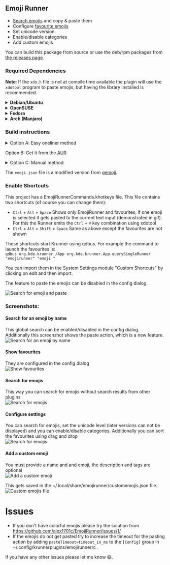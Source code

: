 ## Emoji Runner

- [Search emojis](user-content-search-for-an-emoji-by-name) and copy & paste them
- Configure [favourite emojis](show-favourites)
- Set unicode version
- Enable/disable categories
- Add custom emojis

You can build this package from source or use the deb/rpm packages from [the releases page](https://github.com/alex1701c/EmojiRunner/releases).

### Required Dependencies

**Note**: If the `xdo.h` file is not at compile time available the plugin will use the `xdotool` program to paste emojis, 
but having the library installed is recommended.

<details>
<summary><b>Debian/Ubuntu</b></summary>

```bash
sudo apt install cmake extra-cmake-modules build-essential libkf5runner-dev libkf5textwidgets-dev qtdeclarative5-dev gettext libxdo-dev libkf5kcmutils-dev
```

</details>

<details>
<summary><b>OpenSUSE</b></summary>

```bash
sudo zypper install cmake extra-cmake-modules libQt5Widgets5 libQt5Core5 libqt5-qtlocation-devel ki18n-devel ktextwidgets-devel kservice-devel krunner-devel gettext-tools xdotool-devel kconfigwidgets-devel kcmutils-devel
```

</details>

<details>
<summary><b>Fedora</b></summary>

```bash
sudo dnf install cmake extra-cmake-modules kf5-ki18n-devel kf5-kservice-devel kf5-krunner-devel kf5-ktextwidgets-devel gettext xdotool kf5-kcmutils-devel
```

</details>

<details>
<summary><b>Arch (Manjaro)</b></summary>

```bash
sudo pacman -S cmake extra-cmake-modules xdotool kcmutils
```
*This xdotool package includes the xdo.h file*

</details>

### Build instructions  

<details>
<summary>Option A: Easy oneliner method</summary>
 
```bash
curl https://raw.githubusercontent.com/alex1701c/EmojiRunner/master/install.sh | bash
```

</details>

Option B: Get it from the [AUR](https://aur.archlinux.org/packages/plasma5-runners-emoji/)

<details>
<summary>Option C: Manual method</summary>
 
```bash
git clone https://github.com/alex1701c/EmojiRunner
cd EmojiRunner
mkdir build
cd build
cmake -DCMAKE_BUILD_TYPE=Release -DKDE_INSTALL_QTPLUGINDIR=$(kf5-config --qt-plugins) ..
make -j$(nproc)
sudo make install
kquitapp5 krunner 2> /dev/null; kstart5 --windowclass krunner krunner > /dev/null 2>&1 &
```

</details>

The `emoji.json` file is a modified version from [gemoji](https://github.com/github/gemoji).

### Enable Shortcuts
This project has a EmojiRunnerCommands.khotkeys file.
This file contains two shortcuts (of course you can change them): 
- `Ctrl` + `Alt` + `Space` Shows only EmojiRunner and favourites,
if one emoji is selected it gets pasted to the current text input (demonstrated in gif).
For this the Runner emits the `Ctrl` + `V` key combination using xdotool
- `Ctrl` + `Alt` + `Shift` + `Space` Same as above except the favourites are not shown  

These shortcuts start Krunner using qdbus. For example the command to launch the favourites is:  
`qdbus org.kde.krunner /App org.kde.krunner.App.querySingleRunner "emojirunner" "emoji "`

You can import them in the System Settings module "Custom Shortcuts" by clicking on edit and then import.  
 
The feature to paste the emojis can be disabled in the config dialog.  

![Search for emoji and paste](https://raw.githubusercontent.com/alex1701c/Screenshots/master/EmojiRunner/paste_emoji.gif)

### Screenshots:

#### Search for an emoji by name
This global search can be enabled/disabled in the config dialog.  
Additionally this screenshot shows the paste action, which is a new feature.  
![Search for an emoji by name](https://raw.githubusercontent.com/alex1701c/Screenshots/master/EmojiRunner/global_search_with_actions.png)

#### Show favourites
They are configured in the config dialog  
![Show favourites](https://raw.githubusercontent.com/alex1701c/Screenshots/master/EmojiRunner/favourites.png)

#### Search for emojis
This way you can search for emojis without search results from other plugins  
![Search for emojis](https://raw.githubusercontent.com/alex1701c/Screenshots/master/EmojiRunner/search_with_prefix.png)  

#### Configure settings
You can search for emojis, set the unicode level (later versions can not be displayed) and you can enable/disable categories.
Additionally you can sort the favourites using drag and drop  
![Search for emojis](https://raw.githubusercontent.com/alex1701c/Screenshots/master/EmojiRunner/config.png)  

#### Add a custom emoji
You must provide a name and and emoji, the description and tags are optional  
![Add a custom emoji](https://raw.githubusercontent.com/alex1701c/Screenshots/master/EmojiRunner/enter_custom_emoji.png)  

This gets saved in the ~/.local/share/emojirunner/customemojis.json file.  
![Custom emojis file](https://raw.githubusercontent.com/alex1701c/Screenshots/master/EmojiRunner/custom_emojis_file.png)    

# Issues 
- If you don't have colorful emojis please try the solution from https://github.com/alex1701c/EmojiRunner/issues/1/  
- If the emojis do not get pasted try to increase the timeout for the pasting action by adding `pasteTimeout=timeout_in_ms` to the `[Config]` group in ~/.config/krunnerplugins/emojirunnerrc .

If you have any other issues please let me know 😄.
 
